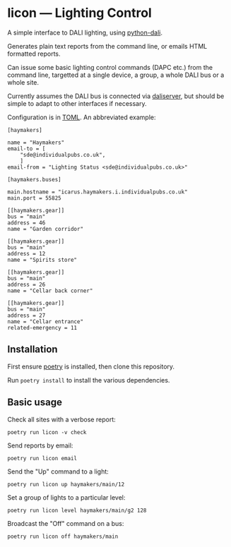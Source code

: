 # licon — Lighting Control

A simple interface to DALI lighting, using
[python-dali](https://github.com/sde1000/python-dali).

Generates plain text reports from the command line, or emails HTML
formatted reports.

Can issue some basic lighting control commands (DAPC etc.)  from the
command line, targetted at a single device, a group, a whole DALI bus
or a whole site.

Currently assumes the DALI bus is connected via
[daliserver](https://github.com/onitake/daliserver), but should be
simple to adapt to other interfaces if necessary.

Configuration is in [TOML](https://toml.io/). An abbreviated example:

```
[haymakers]

name = "Haymakers"
email-to = [
    "sde@individualpubs.co.uk",
    ]
email-from = "Lighting Status <sde@individualpubs.co.uk>"

[haymakers.buses]

main.hostname = "icarus.haymakers.i.individualpubs.co.uk"
main.port = 55825

[[haymakers.gear]]
bus = "main"
address = 46
name = "Garden corridor"

[[haymakers.gear]]
bus = "main"
address = 12
name = "Spirits store"

[[haymakers.gear]]
bus = "main"
address = 26
name = "Cellar back corner"

[[haymakers.gear]]
bus = "main"
address = 27
name = "Cellar entrance"
related-emergency = 11
```

## Installation

First ensure [poetry](https://python-poetry.org/) is installed, then
clone this repository.

Run `poetry install` to install the various dependencies.

## Basic usage

Check all sites with a verbose report:
```
poetry run licon -v check
```

Send reports by email:
```
poetry run licon email
```

Send the "Up" command to a light:
```
poetry run licon up haymakers/main/12
```

Set a group of lights to a particular level:
```
poetry run licon level haymakers/main/g2 128
```

Broadcast the "Off" command on a bus:
```
poetry run licon off haymakers/main
```
